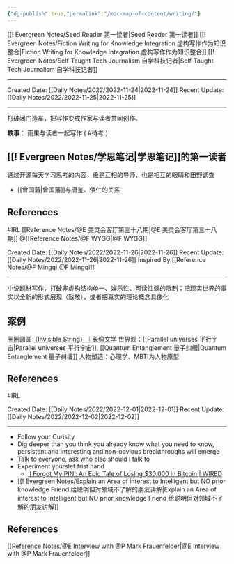 ```yaml
---
{"dg-publish":true,"permalink":"/moc-map-of-content/writing/"}
---
```



[[! Evergreen Notes/Seed Reader 第一读者\|Seed Reader 第一读者]]
[[! Evergreen Notes/Fiction Writing for Knowledge Integration 虚构写作作为知识整合\|Fiction Writing for Knowledge Integration 虚构写作作为知识整合]]
[[! Evergreen Notes/Self-Taught Tech Journalism 自学科技记者\|Self-Taught Tech Journalism 自学科技记者]]


---

<div class="transclusion internal-embed is-loaded"><div class="markdown-embed">





Created Date: [[Daily Notes/2022/2022-11-24\|2022-11-24]]
Recent Update: [[Daily Notes/2022/2022-11-25\|2022-11-25]]

---
打破闭门造车，把写作变成作家与读者共同创作。

**軼事**： 雨果与读者一起写作  ( #待考 )

## [[! Evergreen Notes/学思笔记\|学思笔记]]的第一读者
通过开源每天学习思考的内容，级是互相的导师，也是相互的眼睛和田野调查
- [[曾国藩\|曾国藩]]与唐鉴、倭仁的关系




## References
#IRL  [[Reference Notes/@E 美灵会客厅第三十八期\|@E 美灵会客厅第三十八期]]  @[[Reference Notes/@F WYGG\|@F WYGG]]


</div></div>



<div class="transclusion internal-embed is-loaded"><div class="markdown-embed">





Created Date: [[Daily Notes/2022/2022-11-26\|2022-11-26]]
Recent Update: [[Daily Notes/2022/2022-11-26\|2022-11-26]]
Inspired By [[Reference Notes/@F Mingqi\|@F Mingqi]] 

---
小说题材写作，打破非虚构结构单一、娱乐性、可读性弱的限制；把现实世界的事实以全新的形式展现（致敬），或者把真实的理论概念具像化

## 案例
[圈圈圆圆（Invisible String）｜长佩文学](https://www.gongzicp.com/novel-284154.html)
世界观：[[Parallel universes 平行宇宙\|Parallel universes 平行宇宙]], [[Quantum Entanglement 量子纠缠\|Quantum Entanglement 量子纠缠]]
人物塑造：心理学、MBTI为人物原型


## References
#IRL 


</div></div>



<div class="transclusion internal-embed is-loaded"><div class="markdown-embed">





Created Date: [[Daily Notes/2022/2022-12-01\|2022-12-01]]
Recent Update: [[Daily Notes/2022/2022-12-02\|2022-12-02]]

---
- Follow your Curisity
- Dig deeper than you think you already know what you need to know, persistent and interesting and non-obvious breakthroughs will emerge
- Talk to everyone, ask who else should I talk to
- Experiment yourslef frist hand 
	- [‘I Forgot My PIN’: An Epic Tale of Losing $30,000 in Bitcoin | WIRED](https://www.wired.com/story/i-forgot-my-pin-an-epic-tale-of-losing-dollar30000-in-bitcoin/)
- [[! Evergreen Notes/Explain an Area of interest to Intelligent but NO prior knowledge Friend 给聪明但对领域不了解的朋友讲解\|Explain an Area of interest to Intelligent but NO prior knowledge Friend 给聪明但对领域不了解的朋友讲解]] 





## References
[[Reference Notes/@E Interview with @P Mark Frauenfelder\|@E Interview with @P Mark Frauenfelder]]


</div></div>
